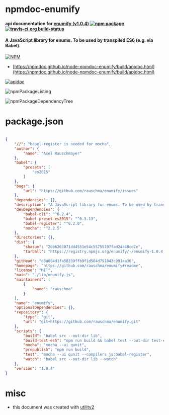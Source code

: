# npmdoc-enumify

#### api documentation for  [enumify (v1.0.4)](https://github.com/rauschma/enumify#readme)  [![npm package](https://img.shields.io/npm/v/npmdoc-enumify.svg?style=flat-square)](https://www.npmjs.org/package/npmdoc-enumify) [![travis-ci.org build-status](https://api.travis-ci.org/npmdoc/node-npmdoc-enumify.svg)](https://travis-ci.org/npmdoc/node-npmdoc-enumify)

#### A JavaScript library for enums. To be used by transpiled ES6 (e.g. via Babel).

[![NPM](https://nodei.co/npm/enumify.png?downloads=true&downloadRank=true&stars=true)](https://www.npmjs.com/package/enumify)

- [https://npmdoc.github.io/node-npmdoc-enumify/build/apidoc.html](https://npmdoc.github.io/node-npmdoc-enumify/build/apidoc.html)

[![apidoc](https://npmdoc.github.io/node-npmdoc-enumify/build/screenCapture.buildCi.browser.%252Ftmp%252Fbuild%252Fapidoc.html.png)](https://npmdoc.github.io/node-npmdoc-enumify/build/apidoc.html)

![npmPackageListing](https://npmdoc.github.io/node-npmdoc-enumify/build/screenCapture.npmPackageListing.svg)

![npmPackageDependencyTree](https://npmdoc.github.io/node-npmdoc-enumify/build/screenCapture.npmPackageDependencyTree.svg)



# package.json

```json

{
    "//": "babel-register is needed for mocha",
    "author": {
        "name": "Axel Rauschmayer"
    },
    "babel": {
        "presets": [
            "es2015"
        ]
    },
    "bugs": {
        "url": "https://github.com/rauschma/enumify/issues"
    },
    "dependencies": {},
    "description": "A JavaScript library for enums. To be used by transpiled ES6 (e.g. via Babel).",
    "devDependencies": {
        "babel-cli": "^6.2.4",
        "babel-preset-es2015": "^6.3.13",
        "babel-register": "^6.2.0",
        "mocha": "^2.2.5"
    },
    "directories": {},
    "dist": {
        "shasum": "2bb6263071dd4551e54c55755707fad24a40cd7e",
        "tarball": "https://registry.npmjs.org/enumify/-/enumify-1.0.4.tgz"
    },
    "gitHead": "d8a894d1fa58339ffb9f1d584d791843c991aa36",
    "homepage": "https://github.com/rauschma/enumify#readme",
    "license": "MIT",
    "main": "./lib/enumify.js",
    "maintainers": [
        {
            "name": "rauschma"
        }
    ],
    "name": "enumify",
    "optionalDependencies": {},
    "repository": {
        "type": "git",
        "url": "git+https://github.com/rauschma/enumify.git"
    },
    "scripts": {
        "build": "babel src --out-dir lib",
        "build-test-es5": "npm run build && babel test --out-dir test-es5 && sed -i '' 's/src\\/enumify/lib\\/enumify/' test-es5/enumify_test.js",
        "mocha": "mocha --ui qunit",
        "prepublish": "npm run build",
        "test": "mocha --ui qunit --compilers js:babel-register",
        "watch": "babel src --out-dir lib --watch"
    },
    "version": "1.0.4"
}
```



# misc
- this document was created with [utility2](https://github.com/kaizhu256/node-utility2)

